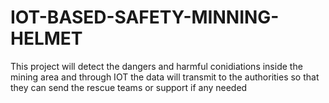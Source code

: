 # IOT-BASED-SAFETY-MINNING-HELMET
This project will detect the dangers and harmful conidiations inside the mining area and through IOT the data will transmit to the authorities so that they can send the rescue teams or support if any needed

